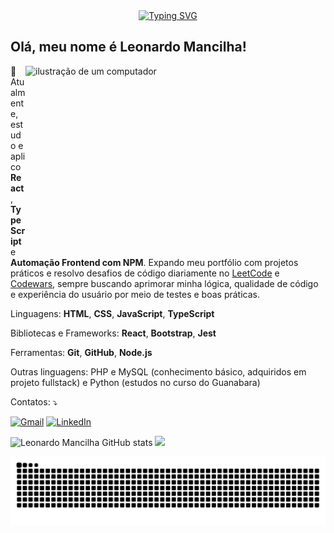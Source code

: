<div align="center">
 <a href="https://git.io/typing-svg"><img src="https://readme-typing-svg.demolab.com?font=sans-serif&weight=300&size=32&letterSpacing=&pause=1000&color=FF5252&background=AC203400&width=435&lines=Welcome+to+my+code+world!" alt="Typing SVG" />
 </a>
</div>

## Olá, meu nome é Leonardo Mancilha!

<img src="https://t3.ftcdn.net/jpg/07/96/02/16/360_F_796021659_T0fEiTbS0k3iae6UdY8iBESVDBFoMqkH.jpg" alt="ilustração de um computador" min-width="350px" max-width="480px" width="480px" height="300px" align="right">

<p>
    🚀 Atualmente, estudo e aplico <strong>React</strong>, <strong>TypeScript</strong> e <strong>Automação Frontend com NPM</strong>. Expando meu portfólio com projetos práticos e resolvo desafios de código diariamente no <a href="https://github.com/LeonardoMancilha/leetcode" target="_blank">LeetCode</a> e 
                <a href="https://github.com/LeonardoMancilha/codewars" target="_blank">Codewars</a>, sempre buscando aprimorar minha lógica, qualidade de código e experiência do usuário por meio de testes e boas práticas.

</p>

<p>
  Linguagens: <strong>HTML</strong>, <strong>CSS</strong>, <strong>JavaScript</strong>, <strong>TypeScript</strong>
</p>

<p>
  Bibliotecas e Frameworks: <strong>React</strong>, <strong>Bootstrap</strong>, <strong>Jest</strong>
</p>

<p>
  Ferramentas: <strong>Git</strong>, <strong>GitHub</strong>, <strong>Node.js</strong>
</p>

<p>
   Outras linguagens: PHP e MySQL (conhecimento básico, adquiridos em projeto fullstack) e Python (estudos no curso do Guanabara)  
</p>

<p>
  Contatos: ⤵️
</p>

<p align="left">
  <a href="mailto:leonardomachadomancilha@gmail.com" title="Gmail">
  <img src="https://img.shields.io/badge/-Gmail-FF0000?style=flat-square&labelColor=FF0000&logo=gmail&logoColor=white" alt="Gmail"/></a>
  <a href="https://www.linkedin.com/in/leonardomancilha/" title="LinkedIn">
  <img src="https://img.shields.io/badge/-Linkedin-0e76a8?style=flat-square&logo=Linkedin&logoColor=white" alt="LinkedIn"/></a>
</p>

<img alt="Leonardo Mancilha GitHub stats" src="https://github-readme-stats.vercel.app/api?username=LeonardoMancilha&show_icons=true&theme=github_dark" /> <img src="https://github-readme-stats.vercel.app/api/top-langs/?username=LeonardoMancilha&theme=github_dark&&layout=compact" height="195px"/>

<picture align="center">
  <source media="(prefers-color-scheme: dark)" srcset="https://raw.githubusercontent.com/LeonardoMancilha/LeonardoMancilha/output/github-contribution-grid-snake-dark.svg">
  <source media="(prefers-color-scheme: light)" srcset="https://raw.githubusercontent.com/LeonardoMancilha/LeonardoMancilha/output/github-contribution-grid-snake-dark.svg">
  <img align="center" alt="github contribution grid snake animation" src="https://raw.githubusercontent.com/LeonardoMancilha/LeonardoMancilha/output/github-contribution-grid-snake.svg">
</picture>
